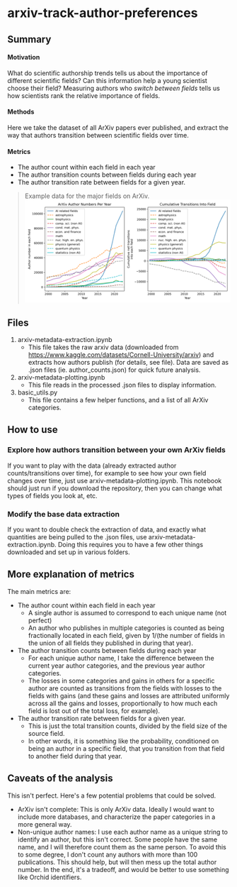 # arxiv-track-author-preferences 

 
## Summary 
#### Motivation
What do scientific authorship trends tells us about the importance of different scientific fields? 
Can this information help a young scientist choose their field? Measuring authors who *switch between fields* tells us how scientists rank the relative importance of fields. 

#### Methods
Here we take the dataset of all ArXiv papers ever published, and extract the way that authors transition between scientific fields over time. 

#### Metrics
- The author count within each field in each year
- The author transition counts between fields during each year
- The author transition rate between fields for a given year.
 
> Example data for the major fields on ArXiv.
![Alt text](plots/major_categories/Fields_summary.png?raw=true "Optional") 

## Files

1. arxiv-metadata-extraction.ipynb 
   - This file takes the raw arxiv data 
   (downloaded from https://www.kaggle.com/datasets/Cornell-University/arxiv)
   and extracts how authors publish (for details, see file). 
   Data are saved as .json files (ie. author_counts.json) for quick future analysis.
2. arxiv-metadata-plotting.ipynb 
   - This file reads in the processed .json files to display information. 
3. basic_utils.py 
   - This file contains a few helper functions, and a list of all ArXiv categories.

## How to use

### Explore how authors transition between your own ArXiv fields
If you want to play with the data (already extracted author counts/transitions over time), 
for example to see how your own field changes over time, just use arxiv-metadata-plotting.ipynb. 
This notebook should just run if you download the repository, then you can change what types of fields you look at, etc.


### Modify the base data extraction
If you want to double check the extraction of data, and exactly what quantities are being pulled
to the .json files, use arxiv-metadata-extraction.ipynb.
Doing this requires you to have a few other things downloaded and set up in various folders.


## More explanation of metrics
The main metrics are:
- The author count within each field in each year 
  - A single author is assumed to correspond to each unique name (not perfect)
  - An author who publishes in multiple categories is counted as being fractionally located in each field,
  given by 1/(the number of fields in the union of all fields they published in during that year).
- The author transition counts between fields during each year
  - For each unique author name, I take the difference between the current year author categories, and the
  previous year author categories.
  - The losses in some categories and gains in others for a specific author are counted as transitions from
  the fields with losses to the fields with gains (and these gains and losses are attributed uniformly 
  across all the gains and losses, proportionally to how much each field is lost out of the total loss, for example).
- The author transition rate between fields for a given year.
  - This is just the total transition counts, divided by the field size of the source field.
  - In other words, it is something like the probability, conditioned on being an author in a specific field, that you transition
  from that field to another field during that year.

## Caveats of the analysis
This isn't perfect. Here's a few potential problems that could be solved. 

- ArXiv isn't complete: This is only ArXiv data. Ideally I would want to include more databases, 
and characterize the paper categories in a more general way.
- Non-unique author names: I use each author name as a unique string to identify an author, but this isn't correct. 
Some people have the same name, and I will therefore count them as the same person. To avoid this to some degree, I 
don't count any authors with more than 100 publications. This should help, but will then mess up the total author number.
In the end, it's a tradeoff, and would be better to use something like Orchid identifiers. 
